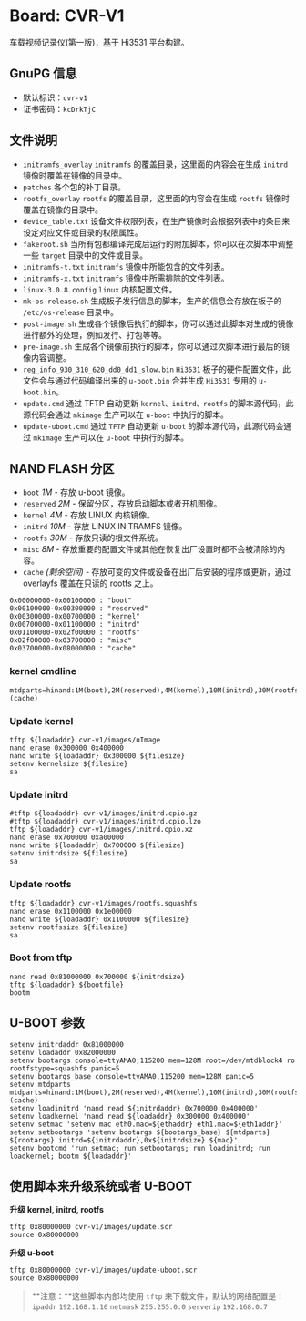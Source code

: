 # Board: CVR-V1

车载视频记录仪(第一版)，基于 Hi3531 平台构建。

## GnuPG 信息

- 默认标识：`cvr-v1`
- 证书密码：`kcDrkTjC`


## 文件说明

- `initramfs_overlay` `initramfs` 的覆盖目录，这里面的内容会在生成 `initrd` 镜像时覆盖在镜像的目录中。
- `patches` 各个包的补丁目录。
- `rootfs_overlay` `rootfs` 的覆盖目录，这里面的内容会在生成 `rootfs` 镜像时覆盖在镜像的目录中。
- `device_table.txt` 设备文件权限列表，在生产镜像时会根据列表中的条目来设定对应文件或目录的权限属性。
- `fakeroot.sh` 当所有包都编译完成后运行的附加脚本，你可以在次脚本中调整一些 `target` 目录中的文件或目录。
- `initramfs-t.txt` `initramfs` 镜像中所能包含的文件列表。
- `initramfs-x.txt` `initramfs` 镜像中所需排除的文件列表。
- `linux-3.0.8.config` `linux` 内核配置文件。
- `mk-os-release.sh` 生成板子发行信息的脚本，生产的信息会存放在板子的 `/etc/os-release` 目录中。
- `post-image.sh` 生成各个镜像后执行的脚本，你可以通过此脚本对生成的镜像进行额外的处理，例如发行、打包等等。
- `pre-image.sh` 生成各个镜像前执行的脚本，你可以通过次脚本进行最后的镜像内容调整。
- `reg_info_930_310_620_dd0_dd1_slow.bin` `Hi3531` 板子的硬件配置文件，此文件会与通过代码编译出来的 `u-boot.bin` 合并生成 `Hi3531` 专用的 `u-boot.bin`。
- `update.cmd` 通过 TFTP 自动更新 `kernel、initrd、rootfs` 的脚本源代码，此源代码会通过 `mkimage` 生产可以在 `u-boot` 中执行的脚本。
- `update-uboot.cmd` 通过 `TFTP` 自动更新 `u-boot` 的脚本源代码，此源代码会通过 `mkimage` 生产可以在 `u-boot` 中执行的脚本。

## NAND FLASH 分区

- `boot` *1M* - 存放 u-boot 镜像。
- `reserved` *2M* - 保留分区，存放启动脚本或者开机图像。
- `kernel` *4M* - 存放 LINUX 内核镜像。
- `initrd` *10M* - 存放 LINUX INITRAMFS 镜像。
- `rootfs` *30M* - 存放只读的根文件系统。
- `misc` *8M* - 存放重要的配置文件或其他在恢复出厂设置时都不会被清除的内容。
- `cache` *(剩余空间)* - 存放可变的文件或设备在出厂后安装的程序或更新，通过 overlayfs 覆盖在只读的 rootfs 之上。

```
0x00000000-0x00100000 : "boot"
0x00100000-0x00300000 : "reserved"
0x00300000-0x00700000 : "kernel"
0x00700000-0x01100000 : "initrd"
0x01100000-0x02f00000 : "rootfs"
0x02f00000-0x03700000 : "misc"
0x03700000-0x08000000 : "cache"
```

### kernel cmdline
```
mtdparts=hinand:1M(boot),2M(reserved),4M(kernel),10M(initrd),30M(rootfs),8M(misc),-(cache)
```

### Update kernel

```
tftp ${loadaddr} cvr-v1/images/uImage
nand erase 0x300000 0x400000
nand write ${loadaddr} 0x300000 ${filesize}
setenv kernelsize ${filesize}
sa
```

### Update initrd

```
#tftp ${loadaddr} cvr-v1/images/initrd.cpio.gz
#tftp ${loadaddr} cvr-v1/images/initrd.cpio.lzo
tftp ${loadaddr} cvr-v1/images/initrd.cpio.xz
nand erase 0x700000 0xa00000
nand write ${loadaddr} 0x700000 ${filesize}
setenv initrdsize ${filesize}
sa
```

### Update rootfs

```
tftp ${loadaddr} cvr-v1/images/rootfs.squashfs
nand erase 0x1100000 0x1e00000
nand write ${loadaddr} 0x1100000 ${filesize}
setenv rootfssize ${filesize}
sa
```

### Boot from tftp

```
nand read 0x81000000 0x700000 ${initrdsize}
tftp ${loadaddr} ${bootfile}
bootm
```

## U-BOOT 参数

```
setenv initrdaddr 0x81000000
setenv loadaddr 0x82000000
setenv bootargs console=ttyAMA0,115200 mem=128M root=/dev/mtdblock4 ro rootfstype=squashfs panic=5
setenv bootargs_base console=ttyAMA0,115200 mem=128M panic=5
setenv mtdparts mtdparts=hinand:1M(boot),2M(reserved),4M(kernel),10M(initrd),30M(rootfs),8M(misc),-(cache)
setenv loadinitrd 'nand read ${initrdaddr} 0x700000 0x400000'
setenv loadkernel 'nand read ${loadaddr} 0x300000 0x400000'
setenv setmac 'setenv mac eth0.mac=${ethaddr} eth1.mac=${eth1addr}'
setenv setbootargs 'setenv bootargs ${bootargs_base} ${mtdparts} ${rootargs} initrd=${initrdaddr},0x${initrdsize} ${mac}'
setenv bootcmd 'run setmac; run setbootargs; run loadinitrd; run loadkernel; bootm ${loadaddr}'
```

## 使用脚本来升级系统或者 U-BOOT

**升级 kernel, initrd, rootfs**

```
tftp 0x80000000 cvr-v1/images/update.scr
source 0x80000000
```

**升级 u-boot**

```
tftp 0x80000000 cvr-v1/images/update-uboot.scr
source 0x80000000
```

> **注意：**这些脚本内部均使用 `tftp` 来下载文件，默认的网络配置是：
> `ipaddr` `192.168.1.10`
> `netmask` `255.255.0.0`
> `serverip` `192.168.0.7`


